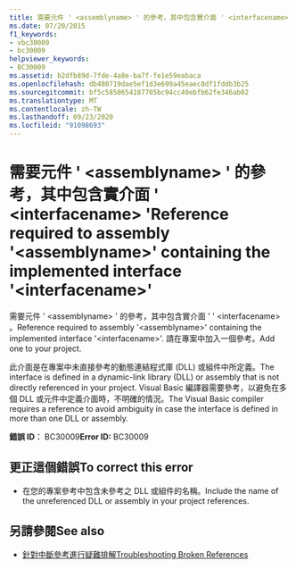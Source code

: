 ```yaml
---
title: 需要元件 ' <assemblyname> ' 的參考，其中包含實介面 ' <interfacename> '
ms.date: 07/20/2015
f1_keywords:
- vbc30009
- bc30009
helpviewer_keywords:
- BC30009
ms.assetid: b2dfb89d-7fde-4a8e-ba7f-fe1e59eabaca
ms.openlocfilehash: db480719dae5ef1d3e699a45eaec8df1fddb3b25
ms.sourcegitcommit: bf5c5850654187705bc94cc40ebfb62fe346ab02
ms.translationtype: MT
ms.contentlocale: zh-TW
ms.lasthandoff: 09/23/2020
ms.locfileid: "91098693"
---
```

# <a name="reference-required-to-assembly-assemblyname-containing-the-implemented-interface-interfacename"></a><span data-ttu-id="88fae-102">需要元件 ' \<assemblyname> ' 的參考，其中包含實介面 ' \<interfacename> '</span><span class="sxs-lookup"><span data-stu-id="88fae-102">Reference required to assembly '\<assemblyname>' containing the implemented interface '\<interfacename>'</span></span>

<span data-ttu-id="88fae-103">需要元件 ' \<assemblyname> ' 的參考，其中包含實介面 ' ' \<interfacename> 。</span><span class="sxs-lookup"><span data-stu-id="88fae-103">Reference required to assembly '\<assemblyname>' containing the implemented interface '\<interfacename>'.</span></span> <span data-ttu-id="88fae-104">請在專案中加入一個參考。</span><span class="sxs-lookup"><span data-stu-id="88fae-104">Add one to your project.</span></span>  
  
 <span data-ttu-id="88fae-105">此介面是在專案中未直接參考的動態連結程式庫 (DLL) 或組件中所定義。</span><span class="sxs-lookup"><span data-stu-id="88fae-105">The interface is defined in a dynamic-link library (DLL) or assembly that is not directly referenced in your project.</span></span> <span data-ttu-id="88fae-106">Visual Basic 編譯器需要參考，以避免在多個 DLL 或元件中定義介面時，不明確的情況。</span><span class="sxs-lookup"><span data-stu-id="88fae-106">The Visual Basic compiler requires a reference to avoid ambiguity in case the interface is defined in more than one DLL or assembly.</span></span>  
  
 <span data-ttu-id="88fae-107">**錯誤 ID︰** BC30009</span><span class="sxs-lookup"><span data-stu-id="88fae-107">**Error ID:** BC30009</span></span>  
  
## <a name="to-correct-this-error"></a><span data-ttu-id="88fae-108">更正這個錯誤</span><span class="sxs-lookup"><span data-stu-id="88fae-108">To correct this error</span></span>  
  
- <span data-ttu-id="88fae-109">在您的專案參考中包含未參考之 DLL 或組件的名稱。</span><span class="sxs-lookup"><span data-stu-id="88fae-109">Include the name of the unreferenced DLL or assembly in your project references.</span></span>  
  
## <a name="see-also"></a><span data-ttu-id="88fae-110">另請參閱</span><span class="sxs-lookup"><span data-stu-id="88fae-110">See also</span></span>

- [<span data-ttu-id="88fae-111">針對中斷參考進行疑難排解</span><span class="sxs-lookup"><span data-stu-id="88fae-111">Troubleshooting Broken References</span></span>](/visualstudio/ide/troubleshooting-broken-references)
